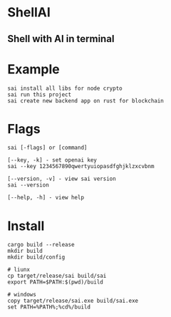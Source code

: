 # ShellAI

## Shell with AI in terminal

# Example
```shell
sai install all libs for node crypto
sai run this project
sai create new backend app on rust for blockchain
```

# Flags
```shell
sai [-flags] or [command]

[--key, -k] - set openai key
sai --key 1234567890qwertyuiopasdfghjklzxcvbnm

[--version, -v] - view sai version
sai --version

[--help, -h] - view help
```

# Install
```shell
cargo build --release
mkdir build
mkdir build/config

# liunx
cp target/release/sai build/sai
export PATH=$PATH:$(pwd)/build

# windows
copy target/release/sai.exe build/sai.exe
set PATH=%PATH%;%cd%/build
```
